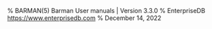 % BARMAN(5) Barman User manuals | Version 3.3.0
% EnterpriseDB <https://www.enterprisedb.com>
% December 14, 2022
